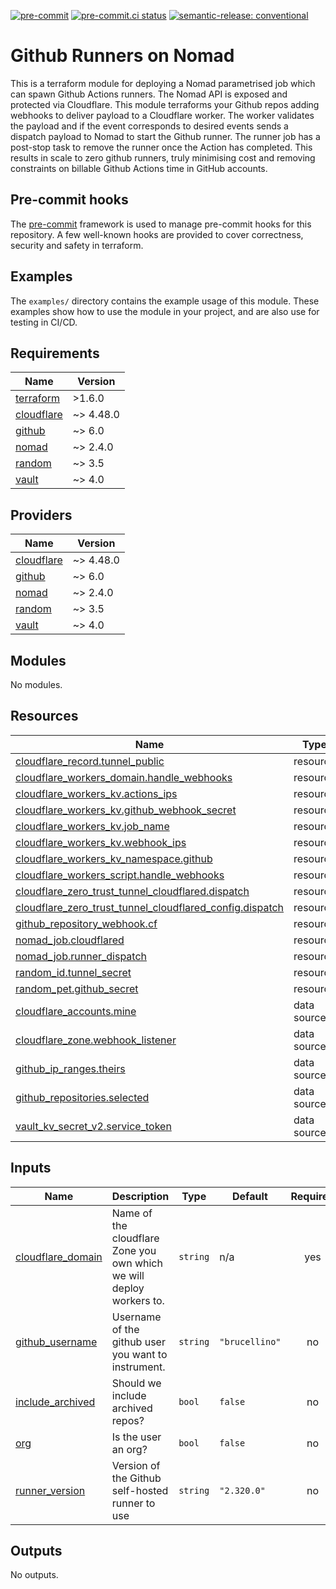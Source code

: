 [![pre-commit](https://img.shields.io/badge/pre--commit-enabled-brightgreen?logo=pre-commit&logoColor=white)](https://github.com/pre-commit/pre-commit) [![pre-commit.ci status](https://results.pre-commit.ci/badge/github/brucellino/terraform-github-nomad-webhooks/main.svg)](https://results.pre-commit.ci/latest/github/brucellino/terraform-github-nomad-template/main) [![semantic-release: conventional](https://img.shields.io/badge/semantic--release-conventional-e10079?logo=semantic-release)](https://github.com/semantic-release/semantic-release)

# Github Runners on Nomad

This is a terraform module for deploying a Nomad parametrised job which can spawn Github Actions runners.
The Nomad API is exposed and protected via Cloudflare.
This module terraforms your Github repos adding webhooks to deliver payload to a Cloudflare worker.
The worker validates the payload and if the event corresponds to desired events sends a dispatch payload to Nomad to start the Github runner.
The runner job has a post-stop task to remove the runner once the Action has completed.
This results in scale to zero github runners, truly minimising cost and removing constraints on billable Github Actions time in GitHub accounts.

## Pre-commit hooks

<!-- Edit this section or delete if you make no change  -->

The [pre-commit](https://pre-commit.com) framework is used to manage pre-commit hooks for this repository.
A few well-known hooks are provided to cover correctness, security and safety in terraform.

## Examples

The `examples/` directory contains the example usage of this module.
These examples show how to use the module in your project, and are also use for testing in CI/CD.

<!--

Modify this section according to the kinds of examples you want
You may want to change the names of the examples or the kinds of
examples themselves

-->

<!-- BEGIN_TF_DOCS -->
## Requirements

| Name | Version |
|------|---------|
| <a name="requirement_terraform"></a> [terraform](#requirement\_terraform) | >1.6.0 |
| <a name="requirement_cloudflare"></a> [cloudflare](#requirement\_cloudflare) | ~> 4.48.0 |
| <a name="requirement_github"></a> [github](#requirement\_github) | ~> 6.0 |
| <a name="requirement_nomad"></a> [nomad](#requirement\_nomad) | ~> 2.4.0 |
| <a name="requirement_random"></a> [random](#requirement\_random) | ~> 3.5 |
| <a name="requirement_vault"></a> [vault](#requirement\_vault) | ~> 4.0 |

## Providers

| Name | Version |
|------|---------|
| <a name="provider_cloudflare"></a> [cloudflare](#provider\_cloudflare) | ~> 4.48.0 |
| <a name="provider_github"></a> [github](#provider\_github) | ~> 6.0 |
| <a name="provider_nomad"></a> [nomad](#provider\_nomad) | ~> 2.4.0 |
| <a name="provider_random"></a> [random](#provider\_random) | ~> 3.5 |
| <a name="provider_vault"></a> [vault](#provider\_vault) | ~> 4.0 |

## Modules

No modules.

## Resources

| Name | Type |
|------|------|
| [cloudflare_record.tunnel_public](https://registry.terraform.io/providers/cloudflare/cloudflare/latest/docs/resources/record) | resource |
| [cloudflare_workers_domain.handle_webhooks](https://registry.terraform.io/providers/cloudflare/cloudflare/latest/docs/resources/workers_domain) | resource |
| [cloudflare_workers_kv.actions_ips](https://registry.terraform.io/providers/cloudflare/cloudflare/latest/docs/resources/workers_kv) | resource |
| [cloudflare_workers_kv.github_webhook_secret](https://registry.terraform.io/providers/cloudflare/cloudflare/latest/docs/resources/workers_kv) | resource |
| [cloudflare_workers_kv.job_name](https://registry.terraform.io/providers/cloudflare/cloudflare/latest/docs/resources/workers_kv) | resource |
| [cloudflare_workers_kv.webhook_ips](https://registry.terraform.io/providers/cloudflare/cloudflare/latest/docs/resources/workers_kv) | resource |
| [cloudflare_workers_kv_namespace.github](https://registry.terraform.io/providers/cloudflare/cloudflare/latest/docs/resources/workers_kv_namespace) | resource |
| [cloudflare_workers_script.handle_webhooks](https://registry.terraform.io/providers/cloudflare/cloudflare/latest/docs/resources/workers_script) | resource |
| [cloudflare_zero_trust_tunnel_cloudflared.dispatch](https://registry.terraform.io/providers/cloudflare/cloudflare/latest/docs/resources/zero_trust_tunnel_cloudflared) | resource |
| [cloudflare_zero_trust_tunnel_cloudflared_config.dispatch](https://registry.terraform.io/providers/cloudflare/cloudflare/latest/docs/resources/zero_trust_tunnel_cloudflared_config) | resource |
| [github_repository_webhook.cf](https://registry.terraform.io/providers/integrations/github/latest/docs/resources/repository_webhook) | resource |
| [nomad_job.cloudflared](https://registry.terraform.io/providers/hashicorp/nomad/latest/docs/resources/job) | resource |
| [nomad_job.runner_dispatch](https://registry.terraform.io/providers/hashicorp/nomad/latest/docs/resources/job) | resource |
| [random_id.tunnel_secret](https://registry.terraform.io/providers/hashicorp/random/latest/docs/resources/id) | resource |
| [random_pet.github_secret](https://registry.terraform.io/providers/hashicorp/random/latest/docs/resources/pet) | resource |
| [cloudflare_accounts.mine](https://registry.terraform.io/providers/cloudflare/cloudflare/latest/docs/data-sources/accounts) | data source |
| [cloudflare_zone.webhook_listener](https://registry.terraform.io/providers/cloudflare/cloudflare/latest/docs/data-sources/zone) | data source |
| [github_ip_ranges.theirs](https://registry.terraform.io/providers/integrations/github/latest/docs/data-sources/ip_ranges) | data source |
| [github_repositories.selected](https://registry.terraform.io/providers/integrations/github/latest/docs/data-sources/repositories) | data source |
| [vault_kv_secret_v2.service_token](https://registry.terraform.io/providers/hashicorp/vault/latest/docs/data-sources/kv_secret_v2) | data source |

## Inputs

| Name | Description | Type | Default | Required |
|------|-------------|------|---------|:--------:|
| <a name="input_cloudflare_domain"></a> [cloudflare\_domain](#input\_cloudflare\_domain) | Name of the cloudflare Zone you own which we will deploy workers to. | `string` | n/a | yes |
| <a name="input_github_username"></a> [github\_username](#input\_github\_username) | Username of the github user you want to instrument. | `string` | `"brucellino"` | no |
| <a name="input_include_archived"></a> [include\_archived](#input\_include\_archived) | Should we include archived repos? | `bool` | `false` | no |
| <a name="input_org"></a> [org](#input\_org) | Is the user an org? | `bool` | `false` | no |
| <a name="input_runner_version"></a> [runner\_version](#input\_runner\_version) | Version of the Github self-hosted runner to use | `string` | `"2.320.0"` | no |

## Outputs

No outputs.
<!-- END_TF_DOCS -->
